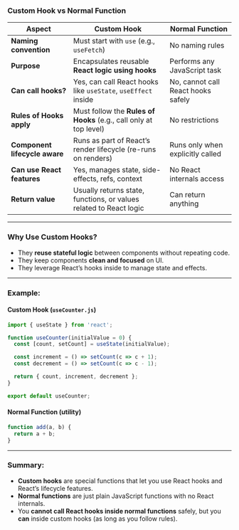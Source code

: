### **Custom Hook vs Normal Function**

| Aspect                        | Custom Hook                                                        | Normal Function                    |
| ----------------------------- | ------------------------------------------------------------------ | ---------------------------------- |
| **Naming convention**         | Must start with `use` (e.g., `useFetch`)                           | No naming rules                    |
| **Purpose**                   | Encapsulates reusable **React logic using hooks**                  | Performs any JavaScript task       |
| **Can call hooks?**           | Yes, can call React hooks like `useState`, `useEffect` inside      | No, cannot call React hooks safely |
| **Rules of Hooks apply**      | Must follow the **Rules of Hooks** (e.g., call only at top level)  | No restrictions                    |
| **Component lifecycle aware** | Runs as part of React’s render lifecycle (re-runs on renders)      | Runs only when explicitly called   |
| **Can use React features**    | Yes, manages state, side-effects, refs, context                    | No React internals access          |
| **Return value**              | Usually returns state, functions, or values related to React logic | Can return anything                |

---

### Why Use Custom Hooks?

* They **reuse stateful logic** between components without repeating code.
* They keep components **clean and focused** on UI.
* They leverage React’s hooks inside to manage state and effects.

---

### Example:

#### Custom Hook (`useCounter.js`)

```jsx
import { useState } from 'react';

function useCounter(initialValue = 0) {
  const [count, setCount] = useState(initialValue);

  const increment = () => setCount(c => c + 1);
  const decrement = () => setCount(c => c - 1);

  return { count, increment, decrement };
}

export default useCounter;
```

#### Normal Function (utility)

```jsx
function add(a, b) {
  return a + b;
}
```

---

### Summary:

* **Custom hooks** are special functions that let you use React hooks and React’s lifecycle features.
* **Normal functions** are just plain JavaScript functions with no React internals.
* You **cannot call React hooks inside normal functions** safely, but you **can** inside custom hooks (as long as you follow rules).